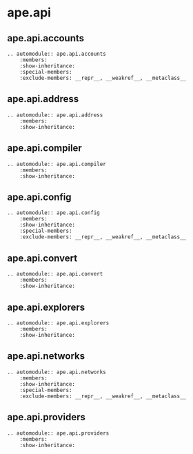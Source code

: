 # ape.api

## ape.api.accounts

```{eval-rst}
.. automodule:: ape.api.accounts
    :members:
    :show-inheritance:
    :special-members:
    :exclude-members: __repr__, __weakref__, __metaclass__
```

## ape.api.address

```{eval-rst}
.. automodule:: ape.api.address
    :members:
    :show-inheritance:
```

## ape.api.compiler

```{eval-rst}
.. automodule:: ape.api.compiler
    :members:
    :show-inheritance:
```

## ape.api.config

```{eval-rst}
.. automodule:: ape.api.config
    :members:
    :show-inheritance:
    :special-members:
    :exclude-members: __repr__, __weakref__, __metaclass__
```

## ape.api.convert

```{eval-rst}
.. automodule:: ape.api.convert
    :members:
    :show-inheritance:
```

## ape.api.explorers

```{eval-rst}
.. automodule:: ape.api.explorers
    :members:
    :show-inheritance:
```

## ape.api.networks

```{eval-rst}
.. automodule:: ape.api.networks
    :members:
    :show-inheritance:
    :special-members:
    :exclude-members: __repr__, __weakref__, __metaclass__
```

## ape.api.providers

```{eval-rst}
.. automodule:: ape.api.providers
    :members:
    :show-inheritance:
```
